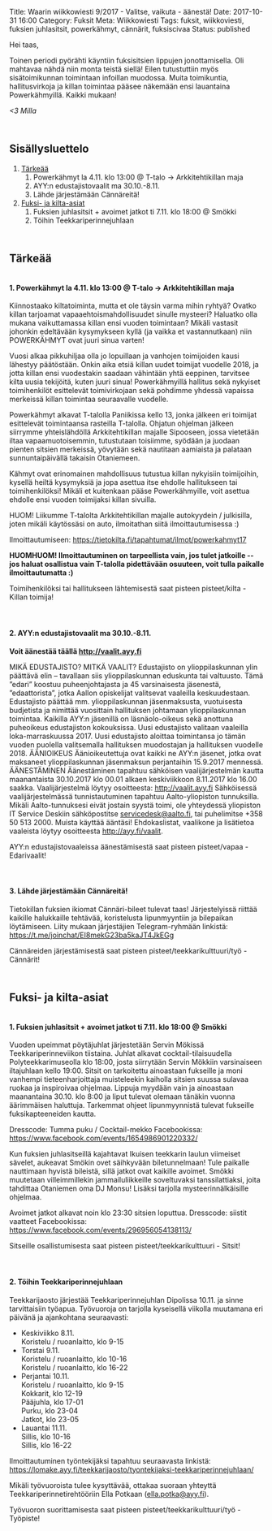 Title: Waarin wiikkowiesti 9/2017 - Valitse, vaikuta - äänestä!
Date: 2017-10-31 16:00
Category: Fuksit
Meta: Wiikkowiesti
Tags: fuksit, wiikkoviesti, fuksien juhlasitsit, powerkähmyt, cännärit, fuksiscivaa
Status: published

Hei taas,

Toinen periodi pyörähti käyntiin fuksisitsien lippujen jonottamisella. Oli mahtavaa nähdä niin monta teistä siellä! Eilen tutustuttiin myös sisätoimikunnan toimintaan infoillan muodossa. Muita toimikuntia, hallitusvirkoja ja killan toimintaa pääsee näkemään ensi lauantaina Powerkähmyillä. Kaikki mukaan!

<em>&lt;3 Milla</em>

<h2><div id="contents" class="small box">&nbsp;</div>Sisällysluettelo</h2>

1. <a href="#tarkeaa">Tärkeää</a>
    1. Powerkähmyt la 4.11. klo 13:00 @ T-talo -> Arkkitehtikillan maja
    2. AYY:n edustajistovaalit ma 30.10.-8.11.
    3. Lähde järjestämään Cännäreitä!
2. <a href="#fktapahtumat">Fuksi- ja kilta-asiat</a>
	1. Fuksien juhlasitsit + avoimet jatkot ti 7.11. klo 18:00 @ Smökki
	2. Töihin Teekkariperinnejuhlaan


<h2><div id="tarkeaa" class="small box">&nbsp;</div>Tärkeää</h2>

<h4><div class="box leima">&nbsp;</div>1. Powerkähmyt la 4.11. klo 13:00 @ T-talo -> Arkkitehtikillan maja</h4>

Kiinnostaako kiltatoiminta, mutta et ole täysin varma mihin ryhtyä? Ovatko killan tarjoamat vapaaehtoismahdollisuudet sinulle mysteeri? Haluatko olla mukana vaikuttamassa killan ensi vuoden toimintaan? Mikäli vastasit johonkin edeltävään kysymykseen kyllä (ja vaikka et vastannutkaan) niin POWERKÄHMYT ovat juuri sinua varten!

Vuosi alkaa pikkuhiljaa olla jo lopuillaan ja vanhojen toimijoiden kausi lähestyy päätöstään. Onkin aika etsiä killan uudet toimijat vuodelle 2018, ja jotta killan ensi vuodestakin saadaan vähintään yhtä eeppinen, tarvitsee kilta uusia tekijöitä, kuten juuri sinua! Powerkähmyillä hallitus sekä nykyiset toimihenkilöt esittelevät toimivirkojaan sekä pohdimme yhdessä vapaissa merkeissä killan toimintaa seuraavalle vuodelle.

Powerkähmyt alkavat T-talolla Paniikissa kello 13, jonka jälkeen eri toimijat esittelevät toimintaansa rasteilla T-talolla. Ohjatun ohjelman jälkeen siirrymme yhteislähdöllä Arkkitehtikillan majalle Sipooseen, jossa vietetään iltaa vapaamuotoisemmin, tutustutaan toisiimme, syödään ja juodaan pienten sitsien merkeissä, yövytään sekä nautitaan aamiaista ja palataan sunnuntaipäivällä takaisin Otaniemeen.

Kähmyt ovat erinomainen mahdollisuus tutustua killan nykyisiin toimijoihin, kysellä heiltä kysymyksiä ja jopa asettua itse ehdolle hallitukseen tai toimihenkilöksi! Mikäli et kuitenkaan pääse Powerkähmyille, voit asettua ehdolle ensi vuoden toimijaksi killan sivuilla.

HUOM! Liikumme T-talolta Arkkitehtikillan majalle autokyydein / julkisilla, joten mikäli käytössäsi on auto, ilmoitathan siitä ilmoittautumisessa :)

Ilmoittautumiseen: <https://tietokilta.fi/tapahtumat/ilmot/powerkahmyt17>

<b>HUOMHUOM! Ilmoittautuminen on tarpeellista vain, jos tulet jatkoille -- jos haluat osallistua vain T-talolla pidettävään osuuteen, voit tulla paikalle ilmoittautumatta :)</b>

<div class="piste kilta">Toimihenkilöksi tai hallitukseen lähtemisestä saat pisteen pisteet/kilta - Killan toimija!</div>

<br/>

<h4><div class="box leima">&nbsp;</div>2. AYY:n edustajistovaalit ma 30.10.-8.11.</h4>

<b>Voit äänestää täällä <http://vaalit.ayy.fi></b>

MIKÄ EDUSTAJISTO? MITKÄ VAALIT?
Edustajisto on ylioppilaskunnan ylin päättävä elin – tavallaan siis ylioppilaskunnan eduskunta tai valtuusto. Tämä ”edari” koostuu puheenjohtajasta ja 45 varsinaisesta jäsenestä, ”edaattorista”, jotka Aallon opiskelijat valitsevat vaaleilla keskuudestaan. Edustajisto päättää mm. ylioppilaskunnan jäsenmaksusta, vuotuisesta budjetista ja nimittää vuosittain hallituksen johtamaan ylioppilaskunnan toimintaa. Kaikilla AYY:n jäsenillä on läsnäolo-oikeus sekä anottuna puheoikeus edustajiston kokouksissa. Uusi edustajisto valitaan vaaleilla loka-marraskuussa 2017. Uusi edustajisto aloittaa toimintansa jo tämän vuoden puolella valitsemalla hallituksen muodostajan ja hallituksen vuodelle 2018.
ÄÄNIOIKEUS
Äänioikeutettuja ovat kaikki ne AYY:n jäsenet, jotka ovat maksaneet ylioppilaskunnan jäsenmaksun perjantaihin 15.9.2017 mennessä.
ÄÄNESTÄMINEN
Äänestäminen tapahtuu sähköisen vaalijärjestelmän kautta maanantaista 30.10.2017 klo 00.01 alkaen keskiviikkoon 8.11.2017 klo 16.00 saakka.
Vaalijärjestelmä löytyy osoitteesta: <http://vaalit.ayy.fi>
Sähköisessä vaalijärjestelmässä tunnistautuminen tapahtuu Aalto-yliopiston tunnuksilla. Mikäli Aalto-tunnuksesi eivät jostain syystä toimi, ole yhteydessä yliopiston IT Service Deskiin sähköpostitse servicedesk@aalto.fi, tai puhelimitse +358 50 513 2000.
Muista käyttää ääntäsi!
Ehdokaslistat, vaalikone ja lisätietoa vaaleista löytyy osoitteesta <http://ayy.fi/vaalit>.

<div class="piste vapaa">AYY:n edustajistovaaleissa äänestämisestä saat pisteen pisteet/vapaa - Edarivaalit!</div>

<br/>

<h4><div class="box leima">&nbsp;</div>3. Lähde järjestämään Cännäreitä!</h4>

Tietokillan fuksien ikiomat Cännäri-bileet tulevat taas! Järjestelyissä riittää kaikille halukkaille tehtävää, koristelusta lipunmyyntiin ja bilepaikan löytämiseen. Liity mukaan järjestäjien Telegram-ryhmään linkistä: <https://t.me/joinchat/EI8mekG23ba5kaJT4JkEGg>

<div class="piste tyo">Cännäreiden järjestämisestä saat pisteen pisteet/teekkarikulttuuri/työ - Cännärit!</div>

<h2><div id="fktapahtumat" class="small box">&nbsp;</div>Fuksi- ja kilta-asiat</h2>

<h4><div class="box leima">&nbsp;</div>1. Fuksien juhlasitsit + avoimet jatkot ti 7.11. klo 18:00 @ Smökki</h4>

Vuoden upeimmat pöytäjuhlat järjestetään Servin Mökissä Teekkariperinneviikon tiistaina. Juhlat alkavat cocktail-tilaisuudella Polyteekkarimuseolla klo 18:00, josta siirrytään Servin Mökkiin varsinaiseen iltajuhlaan kello 19:00. Sitsit on tarkoitettu ainoastaan fukseille ja moni vanhempi tieteenharjoittaja muisteleekin kaiholla sitsien suussa sulavaa ruokaa ja inspiroivaa ohjelmaa. Lippuja myydään vain ja ainoastaan maanantaina 30.10. klo 8:00 ja liput tulevat olemaan tänäkin vuonna äärimmäisen haluttuja. Tarkemmat ohjeet lipunmyynnistä tulevat fukseille fuksikapteeneiden kautta. 

Dresscode: Tumma puku / Cocktail-mekko
Facebookissa: <https://www.facebook.com/events/1654986901220332/>

Kun fuksien juhlasitseillä kajahtavat Ikuisen teekkarin laulun viimeiset sävelet, aukeavat Smökin ovet säihkyvään biletunnelmaan! Tule paikalle nauttimaan hyvistä bileistä, sillä jatkot ovat kaikille avoimet. Smökki muutetaan villeimmillekin jammailuliikkeille soveltuvaksi tanssilattiaksi, joita tahdittaa Otaniemen oma DJ Monsu! Lisäksi tarjolla mysteerinnälkäisille ohjelmaa.

Avoimet jatkot alkavat noin klo 23:30 sitsien loputtua.
Dresscode: siistit vaatteet
Facebookissa: <https://www.facebook.com/events/296956054138113/>

<div class="piste teekkarikulttuuri">Sitseille osallistumisesta saat pisteen pisteet/teekkarikulttuuri - Sitsit!</div>

<br/>

<h4><div class="box leima">&nbsp;</div>2. Töihin Teekkariperinnejuhlaan</h4>

Teekkarijaosto järjestää Teekkariperinnejuhlan Dipolissa 10.11. ja sinne tarvittaisiin työapua. Työvuoroja on tarjolla kyseisellä viikolla muutamana eri päivänä ja ajankohtana seuraavasti:
 
* Keskiviikko 8.11.<br>
	Koristelu / ruoanlaitto, klo 9-15
* Torstai 9.11.<br>
	Koristelu / ruoanlaitto, klo 10-16<br>
	Koristelu / ruoanlaitto, klo 16-22
* Perjantai 10.11.<br>
	Koristelu / ruoanlaitto, klo 9-15<br>
	Kokkarit, klo 12-19<br>
	Pääjuhla, klo 17-01<br>
	Purku, klo 23-04<br>
	Jatkot, klo 23-05
* Lauantai 11.11.<br>
	Sillis, klo 10-16<br>
	Sillis, klo 16-22
 
Ilmoittautuminen työntekijäksi tapahtuu seuraavasta linkistä:
<https://lomake.ayy.fi/teekkarijaosto/tyontekijaksi-teekkariperinnejuhlaan/>
 
Mikäli työvuoroista tulee kysyttävää, ottakaa suoraan yhteyttä Teekkariperinnetirehtööriin Ella Potkaan (ella.potka@ayy.fi).

<div class="piste tyo">Työvuoron suorittamisesta saat pisteen pisteet/teekkarikulttuuri/työ - Työpiste!</div>
